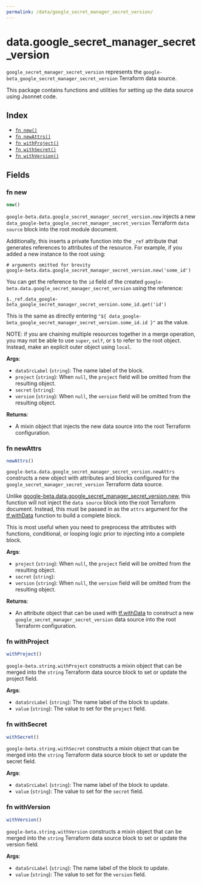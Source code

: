 ```yaml
---
permalink: /data/google_secret_manager_secret_version/
---
```


# data.google_secret_manager_secret_version

`google_secret_manager_secret_version` represents the `google-beta_google_secret_manager_secret_version` Terraform data source.



This package contains functions and utilities for setting up the data source using Jsonnet code.


## Index

* [`fn new()`](#fn-new)
* [`fn newAttrs()`](#fn-newattrs)
* [`fn withProject()`](#fn-withproject)
* [`fn withSecret()`](#fn-withsecret)
* [`fn withVersion()`](#fn-withversion)

## Fields

### fn new

```ts
new()
```


`google-beta.data.google_secret_manager_secret_version.new` injects a new `data_google-beta_google_secret_manager_secret_version` Terraform `data source`
block into the root module document.

Additionally, this inserts a private function into the `_ref` attribute that generates references to attributes of the
resource. For example, if you added a new instance to the root using:

    # arguments omitted for brevity
    google-beta.data.google_secret_manager_secret_version.new('some_id')

You can get the reference to the `id` field of the created `google-beta.data.google_secret_manager_secret_version` using the reference:

    $._ref.data_google-beta_google_secret_manager_secret_version.some_id.get('id')

This is the same as directly entering `"${ data_google-beta_google_secret_manager_secret_version.some_id.id }"` as the value.

NOTE: if you are chaining multiple resources together in a merge operation, you may not be able to use `super`, `self`,
or `$` to refer to the root object. Instead, make an explicit outer object using `local`.

**Args**:
  - `dataSrcLabel` (`string`): The name label of the block.
  - `project` (`string`):  When `null`, the `project` field will be omitted from the resulting object.
  - `secret` (`string`): 
  - `version` (`string`):  When `null`, the `version` field will be omitted from the resulting object.

**Returns**:
- A mixin object that injects the new data source into the root Terraform configuration.


### fn newAttrs

```ts
newAttrs()
```


`google-beta.data.google_secret_manager_secret_version.newAttrs` constructs a new object with attributes and blocks configured for the `google_secret_manager_secret_version`
Terraform data source.

Unlike [google-beta.data.google_secret_manager_secret_version.new](#fn-new), this function will not inject the `data source`
block into the root Terraform document. Instead, this must be passed in as the `attrs` argument for the
[tf.withData](https://github.com/tf-libsonnet/core/tree/main/docs#fn-withdata) function to build a complete block.

This is most useful when you need to preprocess the attributes with functions, conditional, or looping logic prior to
injecting into a complete block.

**Args**:
  - `project` (`string`):  When `null`, the `project` field will be omitted from the resulting object.
  - `secret` (`string`): 
  - `version` (`string`):  When `null`, the `version` field will be omitted from the resulting object.

**Returns**:
  - An attribute object that can be used with [tf.withData](https://github.com/tf-libsonnet/core/tree/main/docs#fn-withdata) to construct a new `google_secret_manager_secret_version` data source into the root Terraform configuration.


### fn withProject

```ts
withProject()
```

`google-beta.string.withProject` constructs a mixin object that can be merged into the `string`
Terraform data source block to set or update the project field.



**Args**:
  - `dataSrcLabel` (`string`): The name label of the block to update.
  - `value` (`string`): The value to set for the `project` field.


### fn withSecret

```ts
withSecret()
```

`google-beta.string.withSecret` constructs a mixin object that can be merged into the `string`
Terraform data source block to set or update the secret field.



**Args**:
  - `dataSrcLabel` (`string`): The name label of the block to update.
  - `value` (`string`): The value to set for the `secret` field.


### fn withVersion

```ts
withVersion()
```

`google-beta.string.withVersion` constructs a mixin object that can be merged into the `string`
Terraform data source block to set or update the version field.



**Args**:
  - `dataSrcLabel` (`string`): The name label of the block to update.
  - `value` (`string`): The value to set for the `version` field.
